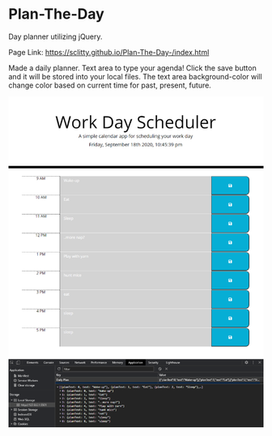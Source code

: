 # Plan-The-Day

Day planner utilizing jQuery.

Page Link: https://sclitty.github.io/Plan-The-Day-/index.html

Made a daily planner. Text area to type your agenda! Click the save button and it will be stored into your local files. The text area background-color will change color based on current time for past, present, future. 

![Page Layout](images/PageLayout.PNG)

